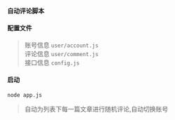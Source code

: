 #### 自动评论脚本
#### 配置文件
> 账号信息 `user/account.js` <br>
> 评论信息 `user/comment.js` <br>
> 接口信息 `config.js`
#### 启动
`
  node app.js
`
> 自动为列表下每一篇文章进行随机评论,自动切换账号
